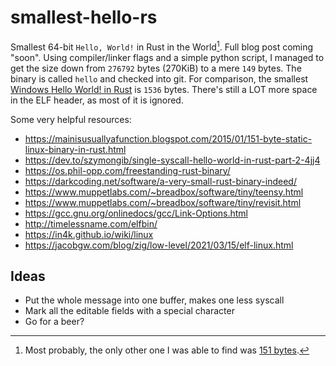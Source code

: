 # smallest-hello-rs
Smallest 64-bit `Hello, World!` in Rust in the World[^1].
Full blog post coming "soon".
Using compiler/linker flags and a simple python script, I managed to get the size down from `276792` bytes (270KiB) to a mere `149` bytes.
The binary is called `hello` and checked into git.
For comparison, the smallest [Windows Hello World! in Rust](https://github.com/retep998/hello-rs/tree/master) is `1536` bytes.
There's still a LOT more space in the ELF header, as most of it is ignored.

[^1]: Most probably, the only other one I was able to find was [151 bytes](https://mainisusuallyafunction.blogspot.com/2015/01/151-byte-static-linux-binary-in-rust.html).

Some very helpful resources:
- https://mainisusuallyafunction.blogspot.com/2015/01/151-byte-static-linux-binary-in-rust.html
- https://dev.to/szymongib/single-syscall-hello-world-in-rust-part-2-4jj4
- https://os.phil-opp.com/freestanding-rust-binary/
- https://darkcoding.net/software/a-very-small-rust-binary-indeed/
- https://www.muppetlabs.com/~breadbox/software/tiny/teensy.html
- https://www.muppetlabs.com/~breadbox/software/tiny/revisit.html
- https://gcc.gnu.org/onlinedocs/gcc/Link-Options.html
- http://timelessname.com/elfbin/
- https://in4k.github.io/wiki/linux
- https://jacobgw.com/blog/zig/low-level/2021/03/15/elf-linux.html

## Ideas

- Put the whole message into one buffer, makes one less syscall
- Mark all the editable fields with a special character
- Go for a beer?
